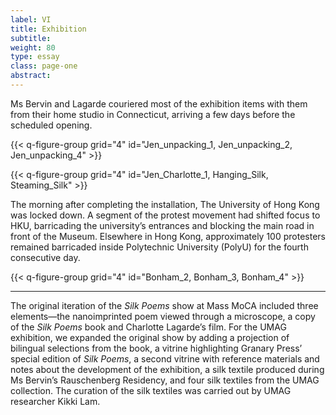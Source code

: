 ```yaml
---
label: VI
title: Exhibition
subtitle:
weight: 80
type: essay
class: page-one
abstract:
---
```


Ms Bervin and Lagarde couriered most of the exhibition items with them from their home studio in Connecticut, arriving a few days before the scheduled opening.

{{< q-figure-group grid="4" id="Jen_unpacking_1, Jen_unpacking_2, Jen_unpacking_4" >}}

{{< q-figure-group grid="4" id="Jen_Charlotte_1, Hanging_Silk, Steaming_Silk" >}}

The morning after completing the installation, The University of Hong Kong was locked down. A segment of the protest movement had shifted focus to HKU, barricading the university’s entrances and blocking the main road in front of the Museum. Elsewhere in Hong Kong, approximately 100 protesters remained barricaded inside Polytechnic University (PolyU) for the fourth consecutive day.

{{< q-figure-group grid="4" id="Bonham_2, Bonham_3, Bonham_4" >}}

<hr/>

The original iteration of the *Silk Poems* show at Mass MoCA included three elements—the nanoimprinted poem viewed through a microscope, a copy of the *Silk Poems* book and Charlotte Lagarde’s film. For the UMAG exhibition, we expanded the original show by adding a projection of bilingual selections from the book, a vitrine highlighting Granary Press’ special edition of *Silk Poems*, a second vitrine with reference materials and notes about the development of the exhibition, a silk textile produced during Ms Bervin’s Rauschenberg Residency, and four silk textiles from the UMAG collection. The curation of the silk textiles was carried out by UMAG researcher Kikki Lam.
